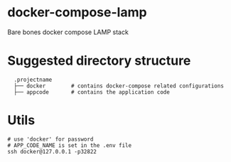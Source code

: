 # docker-compose-lamp
Bare bones docker compose LAMP stack

# Suggested directory structure

```
  .projectname
  ├── docker        # contains docker-compose related configurations
  ├── appcode       # contains the application code
```

# Utils
```
# use 'docker' for password
# APP_CODE_NAME is set in the .env file
ssh docker@127.0.0.1 -p32822
```
